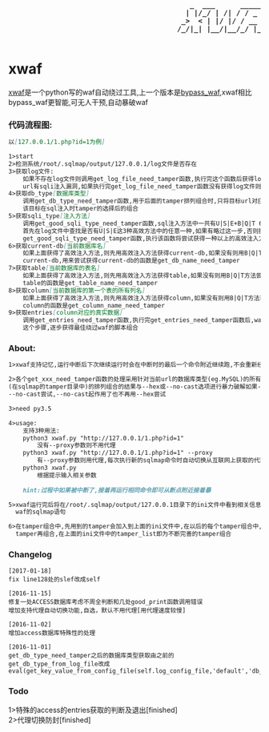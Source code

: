 
<pre>
<strong>
										   _  ___      _____   ____
										  | |/_/ | /| / / _ | / __/
										 _>  < | |/ |/ / __ |/ _/  
										/_/|_| |__/|__/_/ |_/_/ 
</strong>
</pre>

# xwaf

<a href="https://github.com/3xp10it/bypass_waf/blob/master/xwaf.py">xwaf</a>是一个python写的waf自动绕过工具,上一个版本是<a href="https://github.com/3xp10it/bypass_waf/blob/master/bypass_waf.py">bypass_waf</a>,xwaf相比bypass_waf更智能,可无人干预,自动暴破waf

### 代码流程图:

```markdown
以[127.0.0.1/1.php?id=1为例]

1>start
2>检测系统/root/.sqlmap/output/127.0.0.1/log文件是否存在
3>获取log文件:
	如果不存在log文件则调用get_log_file_need_tamper函数,执行完这个函数后获得log文件,也即成功检测出目标
	url有sqli注入漏洞,如果执行完get_log_file_need_tamper函数没有获得log文件则认为该url没有sqli漏洞
4>获取db_type[数据库类型]
	调用get_db_type_need_tamper函数,用于后面的tamper排列组合时,只将目标url对应的数据库类型的tamper用于
	该目标在sql注入时tamper的选择后的组合
5>获取sqli_type[注入方法]
	调用get_good_sqli_type_need_tamper函数,sql注入方法中一共有U|S|E+B|Q|T 6种注入方法,后3种查询效率低,
	首先在log文件中查找是否有U|S|E这3种高效方法中的任意一种,如果有略过这一步,否则执行
	get_good_sqli_type_need_tamper函数,执行该函数将尝试获得一种以上的高效注入方法
6>获取current-db[当前数据库名]
	如果上面获得了高效注入方法,则先用高效注入方法获得current-db,如果没有则用B|Q|T方法尝试获得
	current-db,用来尝试获得current-db的函数是get_db_name_need_tamper
7>获取table[当前数据库的表名]
	如果上面获得了高效注入方法,则先用高效注入方法获得table,如果没有则用B|Q|T方法尝试获得table,尝试获得
	table的函数是get_table_name_need_tamper
8>获取column[当前数据库的第一个表的所有列名]
	如果上面获得了高效注入方法,则先用高效注入方法获得column,如果没有则用B|Q|T方法获得column,尝试获得
	column的函数是get_column_name_need_tamper
9>获取entries[column对应的真实数据]
	调用get_entries_need_tamper函数,执行完get_entries_need_tamper函数后,waf成功绕过,从上面的步骤一直到
	这个步骤,逐步获得最佳绕过waf的脚本组合
```

### About:

```markdown
1>xwaf支持记忆,运行中断后下次继续运行时会在中断时的最后一个命令附近继续跑,不会重新经历上面的所有函数的处理

2>各个get_xxx_need_tamper函数的处理采用针对当前url的数据库类型(eg.MySQL)的所有过waf的脚本
(在sqlmap的tamper目录中)的排列组合的结果与--hex或--no-cast选项进行暴力破解如果--hex起作用了则不再使用
--no-cast尝试,--no-cast起作用了也不再用--hex尝试

3>need py3.5

4>usage:
	支持3种用法:
	python3 xwaf.py "http://127.0.0.1/1.php?id=1"
		没有--proxy参数则不用代理
	python3 xwaf.py "http://127.0.0.1/1.php?id=1" --proxy
		有--proxy参数则用代理,每次执行新的sqlmap命令时自动切换从互联网上获取的代理
	python3 xwaf.py
		根据提示输入相关参数
		
	hint:过程中如果被中断了,接着再运行相同命令即可从断点附近接着暴

5>xwaf运行完后将在/root/.sqlmap/output/127.0.0.1目录下的ini文件中看到相关信息,bypassed_command是成功暴破
  waf的sqlmap语句

6>在tamper组合中,先用到的tamper会加入到上面的ini文件中,在以后的每个tamper组合中,综合已经得到的有用的
  tamper再组合,在上面的ini文件中的tamper_list即为不断完善的tamper组合
```

### Changelog

```
[2017-01-18]
fix line128处的slef改成self  

[2016-11-15]
修复一处ACCESS数据库考虑不周全判断和几处good_print函数调用错误
增加支持代理自动切换功能,自选，默认不用代理[用代理速度较慢]

[2016-11-02]
增加access数据库特殊性的处理

[2016-11-01]
get_db_type_need_tamper之后的数据库类型获取由之前的get_db_type_from_log_file改成
eval(get_key_value_from_config_file(self.log_config_file,'default','db_type'))
```

### Todo

1>特殊的access的entries获取的判断及退出[finished]  
2>代理切换防封[finished]


